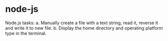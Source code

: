 # node-js

Node.js tasks:
a. Manually create a file with a text string, read it, reverse it and write it to new file.
b. Display the home directory and operating platform type in the terminal.
